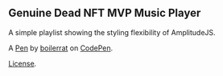 Genuine Dead NFT MVP Music Player
---------------------------------
A simple playlist showing the styling flexibility of AmplitudeJS. 

A [Pen](https://codepen.io/boilerrat/pen/PoeeeOX) by [boilerrat](https://codepen.io/boilerrat) on [CodePen](https://codepen.io).

[License](https://codepen.io/license/pen/PoeeeOX).